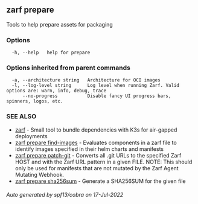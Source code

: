 ## zarf prepare

Tools to help prepare assets for packaging

### Options

```
  -h, --help   help for prepare
```

### Options inherited from parent commands

```
  -a, --architecture string   Architecture for OCI images
  -l, --log-level string      Log level when running Zarf. Valid options are: warn, info, debug, trace
      --no-progress           Disable fancy UI progress bars, spinners, logos, etc.
```

### SEE ALSO

* [zarf](zarf.md)	 - Small tool to bundle dependencies with K3s for air-gapped deployments
* [zarf prepare find-images](zarf_prepare_find-images.md)	 - Evaluates components in a zarf file to identify images specified in their helm charts and manifests
* [zarf prepare patch-git](zarf_prepare_patch-git.md)	 - Converts all .git URLs to the specified Zarf HOST and with the Zarf URL pattern in a given FILE.  NOTE: 
This should only be used for manifests that are not mutated by the Zarf Agent Mutating Webhook.
* [zarf prepare sha256sum](zarf_prepare_sha256sum.md)	 - Generate a SHA256SUM for the given file

###### Auto generated by spf13/cobra on 17-Jul-2022
